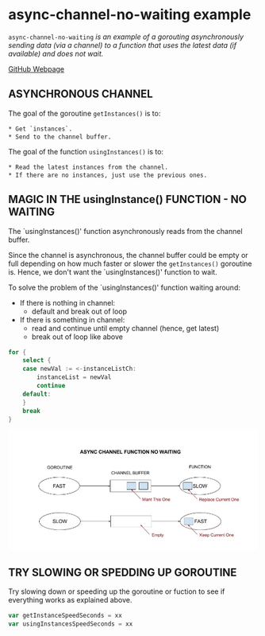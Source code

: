# async-channel-no-waiting example

`async-channel-no-waiting`  _is an example of a gorouting asynchronously sending data
(via a channel) to a function that uses the latest data (if available) and does not wait._

[GitHub Webpage](https://jeffdecola.github.io/my-go-examples/)

## ASYNCHRONOUS CHANNEL

The goal of the goroutine `getInstances()` is to:

    * Get `instances`.
    * Send to the channel buffer.

The goal of the function `usingInstances()` is to:

    * Read the latest instances from the channel.
    * If there are no instances, just use the previous ones.

## MAGIC IN THE usingInstance() FUNCTION - NO WAITING

The `usingInstances()' function asynchronously reads from the channel buffer.

Since the channel is asynchronous, the channel buffer could be empty or full
depending on how much faster or slower the `getInstances()` goroutine is.
Hence, we don't want the `usingInstances()' function to wait.

To solve the problem of the `usingInstances()' function waiting around:

* If there is nothing in channel:
  * default and break out of loop
* If there is something in channel:
  * read and continue until empty channel (hence, get latest)
  * break out of loop like above

```go
for {
    select {
    case newVal := <-instanceListCh:
        instanceList = newVal
        continue
    default:
    }
    break
}
```

![IMAGE - async-channel-no-waiting - IMAGE](pics/my-go-examples-async-channel-no-waiting.jpg)

## TRY SLOWING OR SPEDDING UP GOROUTINE

Try slowing down or speeding up the goroutine or fuction
to see if everything works as explained above.

```go
var getInstanceSpeedSeconds = xx
var usingInstancesSpeedSeconds = xx
```
